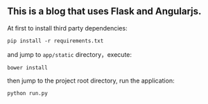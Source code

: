 This is a blog that uses Flask and Angularjs.
----

At first to install third party dependencies:
```
pip install -r requirements.txt
```
and jump to `app/static` directory，execute:
```
bower install
```
then jump to the project root directory, run the application:
```
python run.py
```
